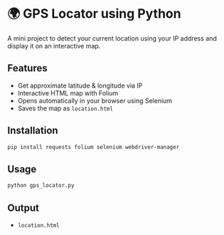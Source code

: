 # 🌍 GPS Locator using Python

A mini project to detect your current location using your IP address and display it on an interactive map.

## Features

- Get approximate latitude & longitude via IP
- Interactive HTML map with Folium
- Opens automatically in your browser using Selenium
- Saves the map as `location.html`

## Installation

```bash
pip install requests folium selenium webdriver-manager
```

## Usage

```bash
python gps_locator.py
```

## Output

- `location.html`

